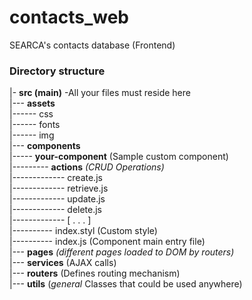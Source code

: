 # contacts_web
SEARCA's contacts database (Frontend)

### Directory structure
|- **src (main)** -All your files must reside here  
|--- **assets**   
|------ css   
|------ fonts   
|------ img    
|--- **components**   
|----- **your-component** (Sample custom component)  
|--------- **actions** *(CRUD Operations)*  
|------------- create.js   
|------------- retrieve.js   
|------------- update.js   
|------------- delete.js   
|------------- [ . . . ]   
|---------- index.styl (Custom style)   
|---------- index.js (Component main entry file)   
|--- **pages** *(different pages loaded to DOM by routers)*   
|--- **services** (AJAX calls)   
|--- **routers** (Defines routing mechanism)  
|--- **utils** (*general* Classes that could be used anywhere)   